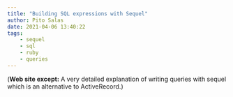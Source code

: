 ```yaml
---
title: "Building SQL expressions with Sequel"
author: Pito Salas
date: 2021-04-06 13:40:22
tags:
    - sequel
    - sql
    - ruby
    - queries
---
```



(**Web site except:** A very detailed explanation of writing queries with sequel which is an alternative to ActiveRecord.) 
